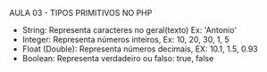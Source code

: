  AULA 03 - TIPOS PRIMITIVOS NO PHP

  - String: Representa caracteres no geral(texto) Ex: 'Antonio'
  - Integer: Representa números inteiros, Ex: 10, 20, 30, 1, 5
  - Float (Double): Representa números decimais, EX: 10.1, 1.5, 0.93
  - Boolean: Representa verdadeiro ou falso: true, false